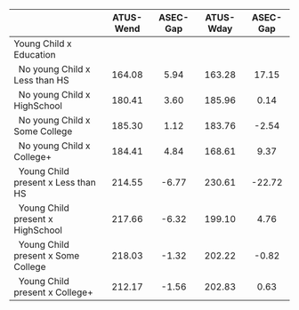 
|                      |    ATUS-Wend |     ASEC-Gap |    ATUS-Wday |     ASEC-Gap |
| -------------------- | :----------: | :----------: | :----------: | :----------: |
| Young Child x Education |              |              |              |              |
| &nbsp;&nbsp;No young Child x Less than HS |       164.08 |         5.94 |       163.28 |        17.15 |
| &nbsp;&nbsp;No young Child x HighSchool |       180.41 |         3.60 |       185.96 |         0.14 |
| &nbsp;&nbsp;No young Child x Some College |       185.30 |         1.12 |       183.76 |        -2.54 |
| &nbsp;&nbsp;No young Child x College+ |       184.41 |         4.84 |       168.61 |         9.37 |
| &nbsp;&nbsp;Young Child present x Less than HS |       214.55 |        -6.77 |       230.61 |       -22.72 |
| &nbsp;&nbsp;Young Child present x HighSchool |       217.66 |        -6.32 |       199.10 |         4.76 |
| &nbsp;&nbsp;Young Child present x Some College |       218.03 |        -1.32 |       202.22 |        -0.82 |
| &nbsp;&nbsp;Young Child present x College+ |       212.17 |        -1.56 |       202.83 |         0.63 |

